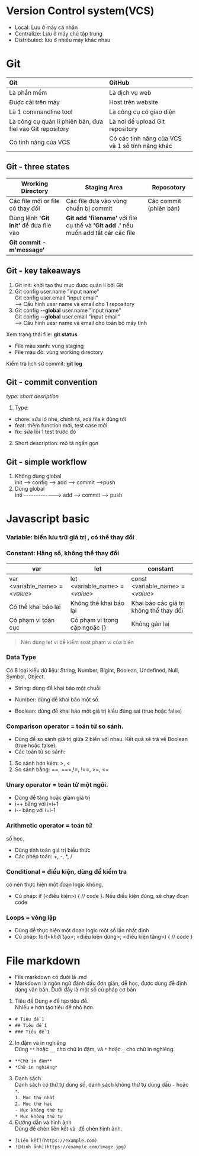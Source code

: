 # Version Control system(VCS)
- Local: Lưu ở máy cá nhân
- Centralize: Lưu ở máy chủ tập trung
- Distributed: lưu ở nhiều máy khác nhau

# Git

| Git | GitHub | 
|:---|:---|
| Là phần mềm | Là dịch vụ web | 
| Được cài trên máy | Host trên website | 
| Là 1 commandline tool| Là công cụ có giao diện | 
| Là công cụ quản lí phiên bản, đưa fiel vào Git repository | Là nơi để upload Git repository | 
| Có tính năng của VCS | Có các tính năng của VCS và 1 số tính năng khác | 

## Git - three states
| Wrorking Directory | Staging Area | Reposotory |
|---|---|---|
| Các file mới or file có thay đổi | Các file đưa vào vùng chuẩn bị commit | Các commit (phiên bản) |
Dùng lệnh **'Git init'** để đưa file vào | **Git add 'filename'** với file cụ thể và **'Git add .'** nếu muốn add tất cár các file | 
**Git commit -m'message'**|

## Git - key takeaways
1. Git init: khởi tạo thư mục được quản lí bởi Git
2. Git config user.name "input name"<br>  Git config user.email "input email"<br>
--> Cấu hình user name và email cho 1 repository
3. Git config **--global** user.name "input name"<br>  Git config  **--global** user.email "input email"<br>
--> Cấu hình uesr name và email cho toàn bộ máy tính

Xem trạng thái file: **git status**
-  File màu xanh: vùng staging
-  File màu đỏ: vùng working
directory

Kiểm tra lịch sử commit: **git log**

## Git - commit convention
*type: short desription*
1. Type: 
- chore: sửa lỏ nhẻ, chính tả, xoá file k dùng tới
- feat: thêm function mới, test case mới
- fix: sửa lỗi 1 test trước đó
2. Short description: mô tả ngắn gọn 

## Git - simple workflow

1. Không dùng global <br>
init --> config --> add --> commit -->push
2. Dùng global<br>
inti -------------> add --> commit --> push

# Javascript basic
### Variable: biến lưu trữ giá trị , có thể thay đổi
### Constant: Hằng số, không thể thay đổi

| var | let | constant |
|---|---|---|
| var <variable_name> = <_value_> | let <variable_name> = <_value_> | const <variable_name> = <_value_>  |
| Có thể khai báo lại | Không thể khai báo lại | Khai báo các giá trị không thể thay đổi |
| Có phạm vi toàn cục | Có phạm vi trong cặp ngoặc {} | Không gán laị |

> Nên dùng let vì dễ kiểm soát phạm vi của biến

### Data Type
Có 8 loại kiểu dữ liệu: String, Number,
Bigint, Boolean, Undefined, Null,
Symbol, Object.
- String: dùng để khai báo một
chuỗi

- Number: dùng để khai báo một số.
- Boolean: dùng để khai báo một
giá trị kiểu đúng sai (true hoặc false)

### Comparison operator = toán tử so sánh.
- Dùng để so sánh giá trị giữa 2 biến với
nhau. Kết quả sẽ trả về Boolean (true
hoặc false).
- Các toán tử so sánh:
1. So sánh hơn kém: >, <
2. So sánh bằng: ==, ===,!=, !==, >=, <=

### Unary operator = toán tử một ngôi.
- Dùng để tăng hoặc giảm giá
trị
- i++ bằng với i=i+1
- i-- bằng với i=i-1

### Arithmetic operator = toán tử
số học.
- Dùng tính toán giá trị biểu
thức
- Các phép toán: +, -, *, /

### Conditional = điều kiện, dùng để kiểm tra
có nên thực hiện một đoạn logic không.
- Cú pháp: if (<điều kiện>) { // code }. Nếu
điều kiện đúng, sẽ chạy đoạn code

### Loops = vòng lặp
- Dùng để thực hiện một đoạn logic một
số lần nhất định
- Cú pháp: for(<khởi tạo>; <điều
kiện dừng>; <điều kiện tăng>) {
// code }
# File markdown
- File markdown có đuôi là .md 
- Markdown là ngôn ngữ đánh dấu đơn giản, dễ học, được dùng để định dạng văn bản. Dưới đây là một số cú pháp cơ bản 
1. Tiêu đề 
Dùng `#` để tạo tiêu đề. <br> 
Nhiều `#` hơn tạo tiêu đề nhỏ hơn. 
- `# Tiêu đề 1 `
- `## Tiêu đề 1 `
- `### Tiêu đề 1 `
2. In đậm và in nghiêng <br>
Dùng `**` hoặc `__` cho chữ in đậm, và `*` hoặc `_` cho chữ in nghiêng. <br>
- `**Chữ in đậm** `<br>
- `*Chữ in nghiêng* `
3. Danh sách <br>
Danh sách có thứ tự dùng số, danh sách không thứ tự dùng dấu `-` hoặc `*`. <br>
`1. Mục thứ nhất` <br>
`2. Mục thứ hai` <br>
`- Mục không thứ tự `<br>
`* Mục không thứ tự `
4. Đường dẫn và hình ảnh <br>
Dùng []() để chèn liên kết và ![]() để chèn hình ảnh. 
- `[Liên kết](https://example.com) `
- `![Hình ảnh](https://example.com/image.jpg) `
